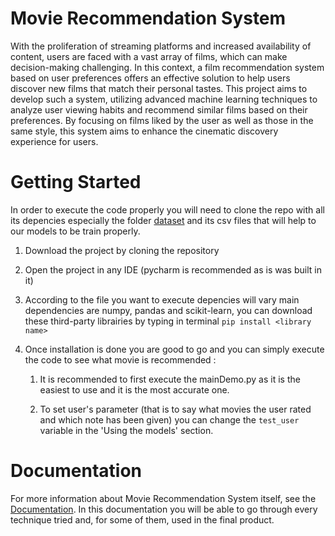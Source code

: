 # Movie Recommendation System

With the proliferation of streaming platforms and increased availability of content, users are faced with a vast array of films, which can make
decision-making challenging. In this context, a film recommendation system based on user preferences
offers an effective solution to help users discover new films that match their personal tastes. This project
aims to develop such a system, utilizing advanced machine learning techniques to analyze user viewing
habits and recommend similar films based on their preferences. By focusing on films liked by the user as
well as those in the same style, this system aims to enhance the cinematic discovery experience for users.

# Getting Started

In order to execute the code properly you will need to clone the repo with all its depencies especially the 
folder [dataset](dataset/) and its csv files that will help to our models to be train properly.

1. Download the project by cloning the repository 
   
  1. Open the project in any IDE (pycharm is recommended as is was built in it)
     
  2. According to the file you want to execute depencies will vary main dependencies are numpy, pandas and
     scikit-learn, you can download these third-party librairies by typing in terminal `pip install <library name>`

     
2. Once installation is done you are good to go and you can simply execute the code to see what movie is recommended :
   
   1. It is recommended to first execute the mainDemo.py as it is the easiest to use and it is the most accurate one.

   2. To set user's parameter (that is to say what movies the user rated and which note has been given) you can change the
      `test_user` variable in the 'Using the models' section.  

# Documentation 

For more information about Movie Recommendation System itself, see the [Documentation](documentation/). In this documentation you will be able
to go through every technique tried and, for some of them, used in the final product.

